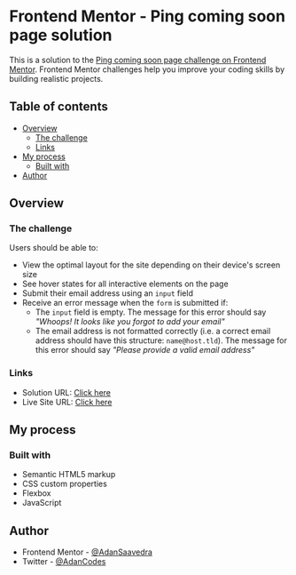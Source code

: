 # Frontend Mentor - Ping coming soon page solution

This is a solution to the [Ping coming soon page challenge on Frontend Mentor](https://www.frontendmentor.io/challenges/ping-single-column-coming-soon-page-5cadd051fec04111f7b848da). Frontend Mentor challenges help you improve your coding skills by building realistic projects.

## Table of contents

- [Overview](#overview)
  - [The challenge](#the-challenge)
  - [Links](#links)
- [My process](#my-process)
  - [Built with](#built-with)
- [Author](#author)

## Overview

### The challenge

Users should be able to:

- View the optimal layout for the site depending on their device's screen size
- See hover states for all interactive elements on the page
- Submit their email address using an `input` field
- Receive an error message when the `form` is submitted if:
  - The `input` field is empty. The message for this error should say _"Whoops! It looks like you forgot to add your email"_
  - The email address is not formatted correctly (i.e. a correct email address should have this structure: `name@host.tld`). The message for this error should say _"Please provide a valid email address"_

### Links

- Solution URL: [Click here](https://www.frontendmentor.io/solutions/ping-single-column-coming-soon-page-MiyIDU_2M1)
- Live Site URL: [Click here](https://adansaavedra.github.io/Ping-single-column-coming-soon-page/)

## My process

### Built with

- Semantic HTML5 markup
- CSS custom properties
- Flexbox
- JavaScript

## Author

- Frontend Mentor - [@AdanSaavedra](https://www.frontendmentor.io/profile/AdanSaavedra)
- Twitter - [@AdanCodes](https://www.twitter.com/AdanCodes)
